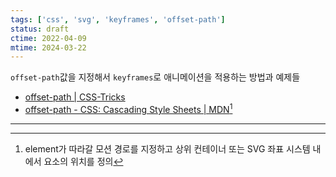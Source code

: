 ```yaml
---
tags: ['css', 'svg', 'keyframes', 'offset-path']
status: draft
ctime: 2022-04-09
mtime: 2024-03-22
---
```


`offset-path`값을 지정해서 `keyframes`로 애니메이션을 적용하는 방법과 예제들

- [offset-path | CSS-Tricks](https://css-tricks.com/almanac/properties/o/offset-path/)
- [offset-path - CSS: Cascading Style Sheets | MDN](https://developer.mozilla.org/en-US/docs/Web/CSS/offset-path)[^1]

---

[^1]: element가 따라갈 모션 경로를 지정하고 상위 컨테이너 또는 SVG 좌표 시스템 내에서 요소의 위치를 ​​정의